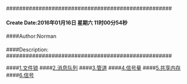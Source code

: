 ###################################################
#### Create Date:2016年01月16日 星期六 11时00分54秒
####
####Author:Norman
####
####Description: 
###################################################

####[1.文件锁](./fileflock)
####[2.消息队列](./message_queue)
####[3.管道](./pipe)
####[4.信号量](./semapha)
####[5.共享内存](./share_memory)
####[6.信号](./signal)
